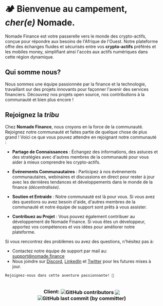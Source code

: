 #  🏕️ Bienvenue au campement, *cher(e)* Nomade.

Nomade Finance est votre passerelle vers le monde des crypto-actifs, conçue pour répondre aux besoins de l'Afrique de l'Ouest. Notre plateforme offre des échanges fluides et sécurisés entre vos **crypto-actifs** préférés et les mobiles money, simplifiant ainsi l'accès aux actifs numériques dans cette région dynamique.

## Qui somme nous?

Nous sommes une équipe passionnée par la finance et la technologie, travaillant sur des projets innovants pour façonner l'avenir des services financiers. Découvrez nos projets open source, nos contributions à la communauté et bien plus encore !

## Rejoignez la *tribu*

Chez **Nomade Finance**, nous croyons en la force de la communauté. Rejoignez notre communauté et faites partie de quelque chose de plus grand ! Voici ce que vous pouvez attendre en rejoignant notre communauté :

- **Partage de Connaissances** : Échangez des informations, des astuces et des stratégies avec d'autres membres de la communauté pour vous aider à mieux comprendre les crypto-actifs.

- **Événements Communautaires** : Participez à nos événements communautaires, webinaires et discussions en direct pour rester à jour avec les dernières tendances et développements dans le monde de la finance *(décentralisée)*.

- **Soutien et Entraide** : Notre communauté est là pour vous. Si vous avez des questions ou avez besoin d'aide, d'autres membres de la communauté et notre équipe de support sont prêts à vous assister.

- **Contribuez au Projet** : Vous pouvez également contribuer au développement de Nomade Finance. Si vous êtes un développeur, apportez vos compétences et vos idées pour améliorer notre plateforme.

Si vous rencontrez des problèmes ou avez des questions, n'hésitez pas à:

- Contactez notre équipe de support par mail au: support@nomade.finance
- Nous joindre sur [Discord](https://discord.gg/dvES9Jf7Ud), [LinkedIn](https://www.linkedin.com/company/nomade-finance/) et [Twitter](lien_twitter) pour les futures mises à jour.

```Rejoignez-nous dans cette aventure passionnante! 🚀```

<div style="display: grid" align="center">
  <h3>
    Client:
    <img align="center" alt="GitHub contributors" src="https://img.shields.io/github/contributors/Nomade-Finance/nomade-client">
    <a href="https://app.codacy.com/gh/Nomade-Finance/nomade-client/dashboard?utm_source=gh&utm_medium=referral&utm_content=&utm_campaign=Badge_grade">
      <img align="center" src="https://app.codacy.com/project/badge/Grade/7226dc4c090244218f411fefc03d54d4"/>
    </a>
    <img align="center" alt="GitHub last commit (by committer)" src="https://img.shields.io/github/last-commit/Nomade-Finance/nomade-client">
  </h3>
</div>

